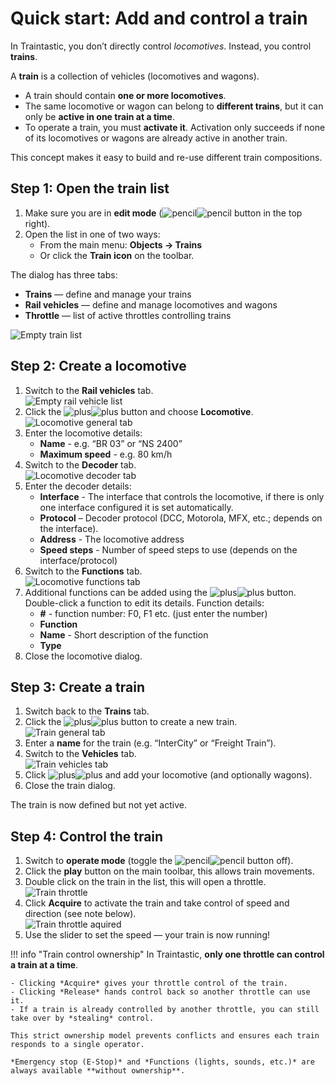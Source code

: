 # Quick start: Add and control a train

In Traintastic, you don’t directly control *locomotives*.
Instead, you control **trains**.

A **train** is a collection of vehicles (locomotives and wagons).

- A train should contain **one or more locomotives**.
- The same locomotive or wagon can belong to **different trains**, but it can only be **active in one train at a time**.
- To operate a train, you must **activate it**. Activation only succeeds if none of its locomotives or wagons are already active in another train.

This concept makes it easy to build and re-use different train compositions.

## Step 1: Open the train list

1. Make sure you are in **edit mode** (![pencil](../assets/images/icons/light/edit.png#only-light)![pencil](../assets/images/icons/dark/edit.png#only-dark) button in the top right).
2. Open the list in one of two ways:
    - From the main menu: **Objects → Trains**
    - Or click the **Train icon** on the toolbar.

The dialog has three tabs:

- **Trains** — define and manage your trains
- **Rail vehicles** — define and manage locomotives and wagons
- **Throttle** — list of active throttles controlling trains

![Empty train list](../assets/images/getting-started/train-list-empty.png)

## Step 2: Create a locomotive

1. Switch to the **Rail vehicles** tab. \
    ![Empty rail vehicle list](../assets/images/getting-started/rail-vehicle-list-empty.png)
2. Click the ![plus](../assets/images/icons/light/add.png#only-light)![plus](../assets/images/icons/dark/add.png#only-dark) button and choose **Locomotive**. \
    ![Locomotive general tab](../assets/images/getting-started/locomotive-general.png)
3. Enter the locomotive details:
    - **Name** - e.g. “BR 03” or “NS 2400”
    - **Maximum speed** - e.g. 80 km/h
4. Switch to the **Decoder** tab. \
    ![Locomotive decoder tab](../assets/images/getting-started/locomotive-decoder.png)
5. Enter the decoder details:
    - **Interface** - The interface that controls the locomotive, if there is only one interface configured it is set automatically.
    - **Protocol** – Decoder protocol (DCC, Motorola, MFX, etc.; depends on the interface).
    - **Address** - The locomotive address
    - **Speed steps** - Number of speed steps to use (depends on the interface/protocol)
6. Switch to the **Functions** tab. \
    ![Locomotive functions tab](../assets/images/getting-started/locomotive-functions.png)
7. Additional functions can be added using the ![plus](../assets/images/icons/light/add.png#only-light)![plus](../assets/images/icons/dark/add.png#only-dark) button. Double-click a function to edit its details. Function details:
    - **#** - function number: F0, F1 etc. (just enter the number)
    - **Function**
    - **Name** - Short description of the function
    - **Type**
8. Close the locomotive dialog.

## Step 3: Create a train

1. Switch back to the **Trains** tab.
2. Click the ![plus](../assets/images/icons/light/add.png#only-light)![plus](../assets/images/icons/dark/add.png#only-dark) button to create a new train. \
    ![Train general tab](../assets/images/getting-started/train-general.png)
3. Enter a **name** for the train (e.g. “InterCity” or “Freight Train”).
4. Switch to the **Vehicles** tab. \
    ![Train vehicles tab](../assets/images/getting-started/train-vehicles.png)
5. Click ![plus](../assets/images/icons/light/add.png#only-light)![plus](../assets/images/icons/dark/add.png#only-dark) and add your locomotive (and optionally wagons).
6. Close the train dialog.

The train is now defined but not yet active.

## Step 4: Control the train

1. Switch to **operate mode** (toggle the ![pencil](../assets/images/icons/light/edit.png#only-light)![pencil](../assets/images/icons/dark/edit.png#only-dark) button off).
2. Click the **play** button on the main toolbar, this allows train movements.
3. Double click on the train in the list, this will open a throttle. \
    ![Train throttle](../assets/images/getting-started/train-throttle.png)
4. Click **Acquire** to activate the train and take control of speed and direction (see note below). \
    ![Train throttle aquired](../assets/images/getting-started/train-throttle-acquired.png)
5. Use the slider to set the speed — your train is now running!

!!! info "Train control ownership"
    In Traintastic, **only one throttle can control a train at a time**.

    - Clicking *Acquire* gives your throttle control of the train.
    - Clicking *Release* hands control back so another throttle can use it.
    - If a train is already controlled by another throttle, you can still take over by *stealing* control.

    This strict ownership model prevents conflicts and ensures each train responds to a single operator.

    *Emergency stop (E-Stop)* and *Functions (lights, sounds, etc.)* are always available **without ownership**.
